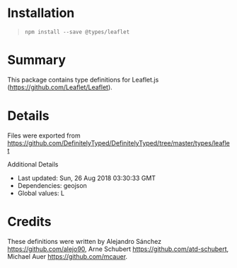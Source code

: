 # Installation
> `npm install --save @types/leaflet`

# Summary
This package contains type definitions for Leaflet.js (https://github.com/Leaflet/Leaflet).

# Details
Files were exported from https://github.com/DefinitelyTyped/DefinitelyTyped/tree/master/types/leaflet

Additional Details
 * Last updated: Sun, 26 Aug 2018 03:30:33 GMT
 * Dependencies: geojson
 * Global values: L

# Credits
These definitions were written by Alejandro Sánchez <https://github.com/alejo90>, Arne Schubert <https://github.com/atd-schubert>, Michael Auer <https://github.com/mcauer>.
